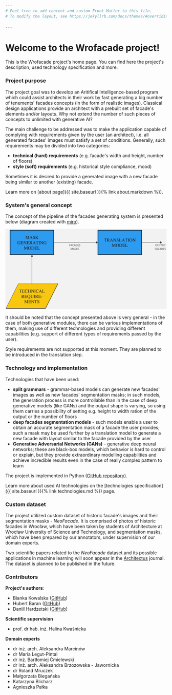 ```yaml
---
# Feel free to add content and custom Front Matter to this file.
# To modify the layout, see https://jekyllrb.com/docs/themes/#overriding-theme-defaults

---
```

# Welcome to the Wrofacade project!

This is the Wrofacade project's home page. You can find here the project's description,
used technology specification and more.

### Project purpose

The project goal was to develop an Aritifical Intelligence-based program which
could assist architects in their work by fast generating
a big number of tenements' facades concepts (in the form of
realistic images). Classical design applications provide an architect
with a prebuilt set of facade's elements and/or layouts. Why not
extend the number of such pieces of concepts to unlimited with generative AI?

The main challenge to be addressed was to make the application
capable of complying with requirements given by the user (an architect),
i.e. all generated facades' images must satisfy a set of conditions.
Generally, such requirements may be divided into two categories:

- **technical (hard) requirements** (e.g. facade's width and height,
number of floors)
- **style (soft) requirements** (e.g. historical style compliance, mood)

Sometimes it is desired to provide a generated image with a new facade
being similar to another (existing) facade.

Learn more on [about page]({{ site.baseurl }}{% link about.markdown %}).

### System's general concept

The concept of the pipeline of the facades generating system
is presented below (diagram created with [miro](https://miro.com/app/dashboard/)).

![pipeline-concept-diagram](img/concept.jpg)

It should be noted that the concept presented above is very general - in the case
of both generative modules, there can be various implementations of them,
making use of different technologies and providing different capabilities
(e.g. support of different types of requirements passed by the user).

Style requirements are not supported at this moment. They are planned to be
introduced in the translation step.

### Technology and implementation

Technologies that have been used:

- **split grammars** - grammar-based models can generate new facades' images
as well as new facades' segmentation masks; in such models, the generation process is more controllable
than in the case of deep generative models (like GANs) and the output shape is varying,
so using them carries a possibility of setting e.g. height to width ration of the output
or the number of floors
- **deep facades segmentation models** - such models enable a user to obtain an accurate
segmentation mask of a facade the user provides; such a mask may be used further by a translation
model to generate a new facade with layout similar to the facade provided by the user
- **Generative Adversarial Networks (GANs)** - generative deep neural networks; these are
black-box models, which behavior is hard to control or explain, but they provide extraordinary
modelling capabilities and achieve incredible results even in the case of really complex pattern
to learn

The project is implemented in Python ([GitHub repository](https://github.com/Tenements-facades-project/wrofacade)).

Learn more about used AI technologies on the [technologies specification]({{ site.baseurl }}{% link technologies.md %}) page.

### Custom dataset

The project utilized custom dataset of historic facade's images
and their segmentation masks - _NeoFacade_. It is comprised of
photos of historic facades in Wrocław, which have been taken
by students of Architecture at Wrocław University of Science and
Technology, and segmentation masks, which have been prepared
by our annotators, under supervision of our domain experts.

Two scientific papers related to the _NeoFacade_ dataset and its
possible applications in machine learning will soon appear in the
[Architectus](https://architectus.pwr.edu.pl/) journal. The dataset
is planned to be published in the future.

### Contributors

**Project's authors**:

- Bianka Kowalska ([GitHub](https://github.com/bianekk))
- Hubert Baran ([GitHub](https://github.com/Hubert1225))
- Daniil Hardzetski ([GitHub](https://github.com/DanH4rd))

**Scientific supervision**

- prof. dr hab. inż. Halina Kwaśnicka

**Domain experts**

- dr inż. arch. Aleksandra Marcinów
- dr Maria Legut-Pintal
- dr inż. Bartłomiej Ćmielewski
- dr inż. arch. Aleksandra Brzozowska - Jawornicka
- dr Roland Mruczek
- Małgorzata Biegańska
- Katarzyna Blicharz
- Agnieszka Pałka
